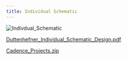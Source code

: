 ```yaml
---
title: Individual Schematic
---
```


![Indivdual_Schematic](https://github.com/user-attachments/assets/a16051c5-eb93-4320-9d87-495e46de5e27)

[Duttenhefner_Individual_Schematic_Design.pdf](https://github.com/user-attachments/files/18928405/Duttenhefner_Individual_Schematic_Design.pdf)

[Cadence_Projects.zip](https://github.com/user-attachments/files/18928406/Cadence_Projects.zip)


